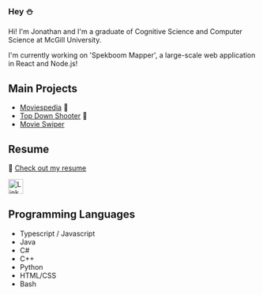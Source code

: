 ### Hey ⛄

Hi! I'm Jonathan and I'm a graduate of Cognitive Science and Computer Science at McGill University.

I'm currently working on 'Spekboom Mapper', a large-scale web application in React and Node.js!

## Main Projects
- [Moviespedia](https://github.com/Roujon2/Moviespedia) 🎥
- [Top Down Shooter](https://github.com/Roujon2/top-down-shooter) 🐒
- [Movie Swiper](https://github.com/Roujon2/MovieSwiper-Unfinished-)

## Resume
📄 [Check out my resume](https://drive.google.com/file/d/1J8wZLY124xkYEW-TXm-krPEdwpTs-qoH/view?usp=sharing)

<a href="https://www.linkedin.com/in/jonathan-roulet-744998261/">
  <img src="https://github.com/gauravghongde/social-icons/blob/master/PNG/Color/LinkedIN.png" alt="LinkedIn" width="30">
</a>

## Programming Languages
- Typescript / Javascript
- Java
- C#
- C++
- Python
- HTML/CSS
- Bash



